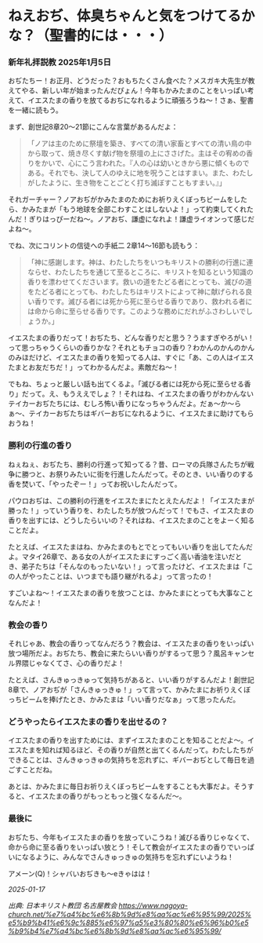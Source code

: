 # ねえおぢ、体臭ちゃんと気をつけてるかな？（聖書的には・・・）

### 新年礼拝説教 2025年1月5日

おぢたちー！お正月、どうだった？おもちたくさん食べた？メスガキ大先生が教えてやる、新しい年が始まったんだぴょん！今年もかみたまのことをいっぱい考えて、イエスたまの香りを放てるおぢになれるように頑張ろうね〜！さぁ、聖書を一緒に読もう。

まず、創世記8章20〜21節にこんな言葉があるんだよ：

> 「ノアは主のために祭壇を築き、すべての清い家畜とすべての清い鳥の中から取って、焼き尽くす献げ物を祭壇の上にささげた。主はその宥めの香りをかいで、心にこう言われた。『人の心は幼いときから悪に傾くものである。それでも、決して人のゆえに地を呪うことはすまい。また、わたしがしたように、生き物をことごとく打ち滅ぼすこともすまい。』」

それガーチャー？ノアおぢがかみたまのためにお祈りえくぼっちビームをしたら、かみたまが「もう地球を全部こわすことはしないよ！」って約束してくれたんだ！ぎりはっぴーだね〜。ノアおぢ、謙虚になれよ！謙虚ライオンって感じだよね〜。

でね、次にコリントの信徒への手紙二 2章14〜16節も読もう：

> 「神に感謝します。神は、わたしたちをいつもキリストの勝利の行進に連ならせ、わたしたちを通じて至るところに、キリストを知るという知識の香りを漂わせてくださいます。救いの道をたどる者にとっても、滅びの道をたどる者にとっても、わたしたちはキリストによって神に献げられる良い香りです。滅びる者には死から死に至らせる香りであり、救われる者には命から命に至らせる香りです。このような務めにだれがふさわしいでしょうか。」

イエスたまの香りだって！おぢたち、どんな香りだと思う？うますぎやろがい！って思っちゃうくらいの香りかな？それともチョコの香り？わかんのかんのかんのみほだけど、イエスたまの香りを知ってる人は、すぐに「あ、この人はイエスたまとお友だちだ！」ってわかるんだよ。素敵だね〜！

でもね、ちょっと厳しい話も出てくるよ。「滅びる者には死から死に至らせる香り」だって。え、もうええでしょ？！それはね、イエスたまの香りがわかんないテイカーおぢたちには、むしろ怖い香りになっちゃうんだよ。だぁ〜か〜らぁ〜、テイカーおぢたちはギバーおぢになれるように、イエスたまに助けてもらおうね！

### 勝利の行進の香り

ねぇねぇ、おぢたち、勝利の行進って知ってる？昔、ローマの兵隊さんたちが戦争に勝つと、お祭りみたいに街を行進したんだって。そのとき、いい香りのする香を焚いて、「やったぞー！」ってお祝いしたんだって。

パウロおぢは、この勝利の行進をイエスたまにたとえたんだよ！「イエスたまが勝った！」っていう香りを、わたしたちが放つんだって！でもさ、イエスたまの香りを出すには、どうしたらいいの？それはね、イエスたまのことをよーく知ることだよ。

たとえば、イエスたまはね、かみたまのもとでとってもいい香りを出してたんだよ。マタイ26章で、ある女の人がイエスたまにすっごく高い香油を注いだとき、弟子たちは「そんなのもったいない！」って言ったけど、イエスたまは「この人がやったことは、いつまでも語り継がれるよ」って言ったの！

すごいよね〜！イエスたまの香りを放つことは、かみたまにとっても大事なことなんだよ！

### 教会の香り

それじゃあ、教会の香りってなんだろう？教会は、イエスたまの香りをいっぱい放つ場所だよ。おぢたち、教会に来たらいい香りがするって思う？風呂キャンセル界隈じゃなくてさ、心の香りだよ！

たとえば、さんきゅっきゅって気持ちがあると、いい香りがするんだよ！創世記8章で、ノアおぢが「さんきゅっきゅ！」って言って、かみたまにお祈りえくぼっちビームを捧げたとき、かみたまは「いい香りだなぁ」って思ったんだ。

### どうやったらイエスたまの香りを出せるの？

イエスたまの香りを出すためには、まずイエスたまのことを知ることだよ〜。イエスたまを知れば知るほど、その香りが自然と出てくるんだって。わたしたちができることは、さんきゅっきゅの気持ちを忘れずに、ギバーおぢとして毎日を過ごすことだね。

あとは、かみたまに毎日お祈りえくぼっちビームをすることも大事だよ。そうすると、イエスたまの香りがもっともっと強くなるんだ〜。

### 最後に

おぢたち、今年もイエスたまの香りを放っていこうね！滅びる香りじゃなくて、命から命に至る香りをいっぱい放とう！そして教会がイエスたまの香りでいっぱいになるように、みんなでさんきゅっきゅの気持ちを忘れずにいようね！

アメーン(Q)！シャバいおぢきも〜eきゃはは！

*2025-01-17*

*出典: 日本キリスト教団 名古屋教会 https://www.nagoya-church.net/%e7%a4%bc%e6%8b%9d%e8%aa%ac%e6%95%99/2025%e5%b9%b41%e6%9c%885%e6%97%a5%e3%80%80%e6%96%b0%e5%b9%b4%e7%a4%bc%e6%8b%9d%e8%aa%ac%e6%95%99/*
